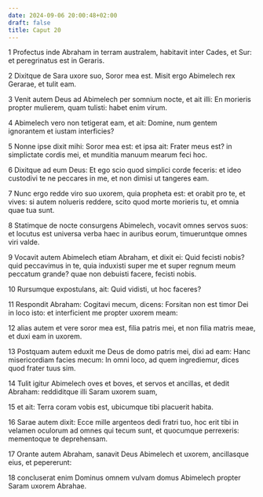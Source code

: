 ```yaml
---
date: 2024-09-06 20:00:48+02:00
draft: false
title: Caput 20
---
```





1 Profectus inde Abraham in terram australem, habitavit inter Cades, et Sur: et peregrinatus est in Geraris.

2 Dixitque de Sara uxore suo, Soror mea est. Misit ergo Abimelech rex Gerarae, et tulit eam.

3 Venit autem Deus ad Abimelech per somnium nocte, et ait illi: En morieris propter mulierem, quam tulisti: habet enim virum.

4 Abimelech vero non tetigerat eam, et ait: Domine, num gentem ignorantem et iustam interficies?

5 Nonne ipse dixit mihi: Soror mea est: et ipsa ait: Frater meus est? in simplictate cordis mei, et munditia manuum mearum feci hoc.

6 Dixitque ad eum Deus: Et ego scio quod simplici corde feceris: et ideo custodivi te ne peccares in me, et non dimisi ut tangeres eam.

7 Nunc ergo redde viro suo uxorem, quia propheta est: et orabit pro te, et vives: si autem nolueris reddere, scito quod morte morieris tu, et omnia quae tua sunt.

8 Statimque de nocte consurgens Abimelech, vocavit omnes servos suos: et locutus est universa verba haec in auribus eorum, timueruntque omnes viri valde.

9 Vocavit autem Abimelech etiam Abraham, et dixit ei: Quid fecisti nobis? quid peccavimus in te, quia induxisti super me et super regnum meum peccatum grande? quae non debuisti facere, fecisti nobis.

10 Rursumque expostulans, ait: Quid vidisti, ut hoc faceres?

11 Respondit Abraham: Cogitavi mecum, dicens: Forsitan non est timor Dei in loco isto: et interficient me propter uxorem meam:

12 alias autem et vere soror mea est, filia patris mei, et non filia matris meae, et duxi eam in uxorem.

13 Postquam autem eduxit me Deus de domo patris mei, dixi ad eam: Hanc misericordiam facies mecum: In omni loco, ad quem ingrediemur, dices quod frater tuus sim.

14 Tulit igitur Abimelech oves et boves, et servos et ancillas, et dedit Abraham: reddiditque illi Saram uxorem suam,

15 et ait: Terra coram vobis est, ubicumque tibi placuerit habita.

16 Sarae autem dixit: Ecce mille argenteos dedi fratri tuo, hoc erit tibi in velamen oculorum ad omnes qui tecum sunt, et quocumque perrexeris: mementoque te deprehensam.

17 Orante autem Abraham, sanavit Deus Abimelech et uxorem, ancillasque eius, et pepererunt:

18 concluserat enim Dominus omnem vulvam domus Abimelech propter Saram uxorem Abrahae.

